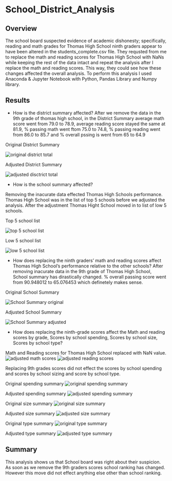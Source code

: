 # School_District_Analysis 

## Overview

The school board suspected evidence of academic dishonesty; specifically, reading and math grades for Thomas High School ninth graders appear to have been altered in the students_complete.csv file. They requsted from me to replace the math and reading scores for Thomas High School with NaNs while keeping the rest of the data intact and repeat the analysis after I replace the math and reading scores. This way, they could see how these changes affected the overall analysis. To perform this analysis I used Anaconda & Jupyter Notebook with Python, Pandas Library and Numpy library.

## Results

* How is the district summary affected?
After we remove the data in the 9th grade of thomas high school, in the District Summary average math score went from 79.0 to 78.9, average reading score stayed the same at 81.9, % passing math went ftom 75.0 to 74.8, % passing reading went from 86.0 to 85.7 and % overall pssing is went from 65 to 64.9

Original District Summary

![original district total](https://user-images.githubusercontent.com/104239978/186304428-3ba6d42d-8844-4c49-b19b-70bdf99fa0a3.png)

Adjusted District Summary

![adjusted disctrict total](https://user-images.githubusercontent.com/104239978/186304446-83465b15-e873-4f86-8a74-8c530510375f.png)

* How is the school summary affected?

Removing the inacurate data effected Thomas High Schools performance. Thomas High School was in the list of top 5 schools before we adjusted the analysis. After the adjustment Thomas Hight School moved in to list of low 5 schools.

Top 5 school list

![top 5 school list](https://user-images.githubusercontent.com/104239978/186304552-9b0835a3-dafa-4acb-be72-c7395d0304ec.png)

Low 5 school list

![low 5 school list](https://user-images.githubusercontent.com/104239978/186304541-f8eea797-d33a-4f9b-9950-c8ae6d8e237e.png)

* How does replacing the ninth graders’ math and reading scores affect Thomas High School’s performance relative to the other schools?
After removing inacurate data in the 9th grade of Thomas High School, School summary has dirastically changed. % overall passing score went from 90.948012 to 65.076453 which definetely makes sense. 

Original School Summary

![School Summary original](https://user-images.githubusercontent.com/104239978/186304664-1910b205-2967-4f4c-98c7-bff844f3881b.png)

Adjusted School Summary

![School Summary adjusted](https://user-images.githubusercontent.com/104239978/186304691-14c9706f-7caf-40d3-906b-0a7998cbebc5.png)

* How does replacing the ninth-grade scores affect the Math and reading scores by grade, Scores by school spending, Scores by school size, Scores by school type? 

Math and Reading scores for Thomas High School replaced with NaN value.
![adjusted math scores](https://user-images.githubusercontent.com/104239978/186305447-89ad1b7e-c8da-4bf6-8e12-c280f8f2dd86.png)
![adjusted reading scores](https://user-images.githubusercontent.com/104239978/186305475-9c4d5e8e-101c-4989-8252-c5495b0beefb.png)

Replacing 9th grades scores did not effect the scores by school spending and scores by school sizing and score by school type.

Original spending summary
![original spending summary](https://user-images.githubusercontent.com/104239978/186305595-985149ea-27f5-49bf-a83a-cfb172052317.png)

Adjusted spending summary
![adjusted spending summary](https://user-images.githubusercontent.com/104239978/186305741-809c587a-1f51-46b5-bfb1-b635d66d1468.png)

Original size summary
![original size summary](https://user-images.githubusercontent.com/104239978/186305811-3d491c1f-8eef-403d-b5c3-e273e9e1adf4.png)

Adjusted size summary
![adjusted size summary](https://user-images.githubusercontent.com/104239978/186305836-9c900cb8-d6d3-45a2-bcfd-9891cdc8d997.png)

Original type summary
![original type summary](https://user-images.githubusercontent.com/104239978/186305880-256630d4-ba2b-424d-8c07-fbf0ad453362.png)

Adjusted type summary
![adjusted type summary](https://user-images.githubusercontent.com/104239978/186305901-c86c71eb-427e-4442-a2c9-63b7d56e1422.png)

## Summary
This analysis shows us that School board was right about their suspicion. As soon as we remove the 9th graders scores school ranking has changed. However this move did not effect anything else other than school ranking. 
